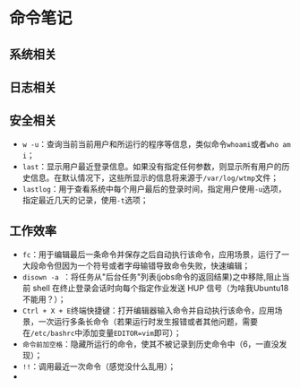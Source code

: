 # 命令笔记

## 系统相关



## 日志相关



## 安全相关

- `w -u`：查询当前当前用户和所运行的程序等信息，类似命令`whoami`或者`who am i`；
- `last`：显示用户最近登录信息。如果没有指定任何参数，则显示所有用户的历史信息。在默认情况下，这些所显示的信息将来源于` /var/log/wtmp `文件；
- `lastlog`：用于查看系统中每个用户最后的登录时间，指定用户使用`-u`选项，指定最近几天的记录，使用`-t`选项；

## 工作效率

- `fc`：用于编辑最后一条命令并保存之后自动执行该命令，应用场景，运行了一大段命令但因为一个符号或者字母输错导致命令失败，快速编辑；
- `disown -a `：将任务从"后台任务"列表(jobs命令的返回结果)之中移除,阻止当前 shell 在终止登录会话时向每个指定作业发送 HUP 信号（为啥我Ubuntu18不能用？）；
- `Ctrl + X + E`终端快捷键：打开编辑器输入命令并自动执行该命令，应用场景，一次运行多条长命令（若果运行时发生报错或者其他问题，需要在`/etc/bashrc`中添加变量`EDITOR=vim`即可）；
- `命令前加空格`：隐藏所运行的命令，使其不被记录到历史命令中（6，一直没发现）；
- `!!`：调用最近一次命令（感觉没什么乱用）；
- 
